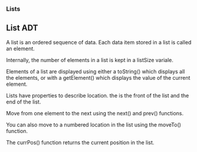 ### Lists

## List ADT
A list is an ordered sequence of data. Each data item stored in a list is called an element. 

Internally, the number of elements in a list is kept in a listSize variale.

Elements of a list are displayed using either a toString() which displays all the elements, or with a getElement() which displays the value of the current element.

Lists have properties to describe location. 
the is the front of the list and the end of the list.

Move from one element to the next using the next() and prev() functions.

You can also move to a numbered location in the list using the moveTo() function.

The currPos() function returns the current position in the list.